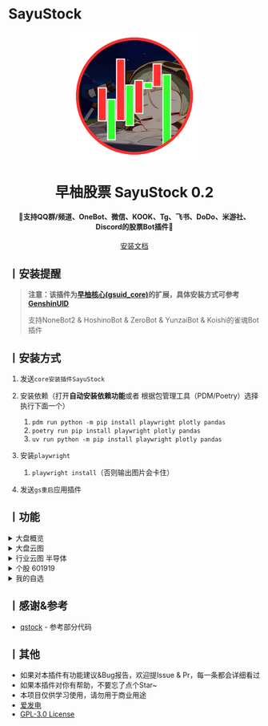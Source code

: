 # SayuStock

<p align="center">
  <a href="https://github.com/KimigaiiWuyi/SayuStock"><img src="./ICON.png" width="256" height="256" alt="SayuStock"></a>
</p>
<h1 align = "center">早柚股票 SayuStock 0.2</h1>
<h4 align = "center">🚧支持QQ群/频道、OneBot、微信、KOOK、Tg、飞书、DoDo、米游社、Discord的股票Bot插件🚧</h4>
<div align = "center">
        <a href="http://docs.gsuid.gbots.work/#/" target="_blank">安装文档</a>
</div>


## 丨安装提醒

> **注意：该插件为[早柚核心(gsuid_core)](https://github.com/Genshin-bots/gsuid_core)的扩展，具体安装方式可参考[GenshinUID](https://github.com/KimigaiiWuyi/GenshinUID)**
>
> 支持NoneBot2 & HoshinoBot & ZeroBot & YunzaiBot & Koishi的雀魂Bot插件

## 丨安装方式
1. 发送`core安装插件SayuStock`
2. 安装依赖（打开**自动安装依赖功能**或者 根据包管理工具（PDM/Poetry）选择执行下面一个）
   1. `pdm run python -m pip install playwright plotly pandas`
   2. `poetry run pip install playwright plotly pandas` 
   3. `uv run python -m pip install playwright plotly pandas`
3. 安装`playwright`
   1. `playwright install`（否则输出图片会卡住）

4. 发送`gs重启`应用插件

## 丨功能

<details><summary>大盘概览</summary><p>
<a><img src="https://s2.loli.net/2025/01/22/GCip3KMlLjASnsV.jpg"></a>
</p></details>

<details><summary>大盘云图</summary><p>
<a><img src="https://s2.loli.net/2024/11/26/qvMG1ers7pITSUZ.jpg"></a>
</p></details>

<details><summary>行业云图 半导体</summary><p>
<a><img src="https://s2.loli.net/2025/01/22/vsUthKeZk3TEfxR.png"></a>
</p></details>

<details><summary>个股 601919</summary><p>
<a><img src="https://s2.loli.net/2025/01/22/RBhEXUVaWmwPe5z.png"></a>
</p></details>

<details><summary>我的自选</summary><p>
<a><img src="https://s2.loli.net/2025/02/23/k1AOeTfxtPZHluo.jpg"></a>
</p></details>

## 丨感谢&参考

- [qstock](https://github.com/tkfy920/qstock) - 参考部分代码

## 丨其他

+ 如果对本插件有功能建议&Bug报告，欢迎提Issue & Pr，每一条都会详细看过
+ 如果本插件对你有帮助，不要忘了点个Star~
+ 本项目仅供学习使用，请勿用于商业用途
+ [爱发电](https://afdian.com/a/KimigaiiWuyi)
+ [GPL-3.0 License](https://github.com/KimigaiiWuyi/SayuStock/blob/master/LICENSE)
